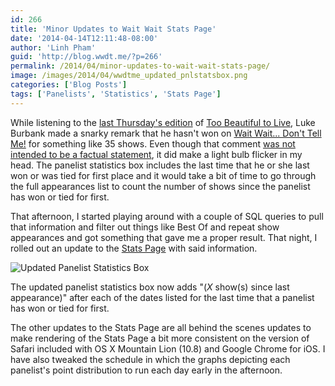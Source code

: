 ```yaml
---
id: 266
title: 'Minor Updates to Wait Wait Stats Page'
date: '2014-04-14T12:11:48-08:00'
author: 'Linh Pham'
guid: 'http://blog.wwdt.me/?p=266'
permalink: /2014/04/minor-updates-to-wait-wait-stats-page/
image: /images/2014/04/wwdtme_updated_pnlstatsbox.png
categories: ['Blog Posts']
tags: ['Panelists', 'Statistics', 'Stats Page']
---
```


While listening to the [last Thursday's edition](https://sites.libsyn.com/478344/episode-1576-peak-paternity-leave-w-chris-hayes) of [Too Beautiful to Live](https://tbtl.net/), Luke Burbank made a snarky remark that he hasn't won on [Wait Wait... Don't Tell Me!](http://waitwait.npr.org) for something like 35 shows. Even though that comment [was not intended to be a factual statement](http://knowyourmeme.com/memes/events/not-intended-to-be-a-factual-statement), it did make a light bulb flicker in my head. The panelist statistics box includes the last time that he or she last won or was tied for first place and it would take a bit of time to go through the full appearances list to count the number of shows since the panelist has won or tied for first.

That afternoon, I started playing around with a couple of SQL queries to pull that information and filter out things like Best Of and repeat show appearances and got something that gave me a proper result. That night, I rolled out an update to the [Stats Page](https://stats.wwdt.me/) with said information.

![Updated Panelist Statistics Box](/images/2014/04/wwdtme_updated_pnlstatsbox.png)

The updated panelist statistics box now adds "(_X_ show(s) since last appearance)" after each of the dates listed for the last time that a panelist has won or tied for first.

The other updates to the Stats Page are all behind the scenes updates to make rendering of the Stats Page a bit more consistent on the version of Safari included with OS X Mountain Lion (10.8) and Google Chrome for iOS. I have also tweaked the schedule in which the graphs depicting each panelist's point distribution to run each day early in the afternoon.
